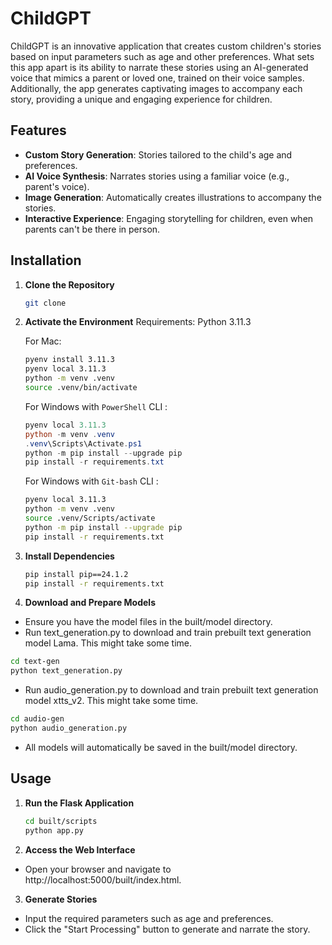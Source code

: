 # ChildGPT

ChildGPT is an innovative application that creates custom children's stories based on input parameters such as age and other preferences. What sets this app apart is its ability to narrate these stories using an AI-generated voice that mimics a parent or loved one, trained on their voice samples. Additionally, the app generates captivating images to accompany each story, providing a unique and engaging experience for children.

## Features

- **Custom Story Generation**: Stories tailored to the child's age and preferences.
- **AI Voice Synthesis**: Narrates stories using a familiar voice (e.g., parent's voice).
- **Image Generation**: Automatically creates illustrations to accompany the stories.
- **Interactive Experience**: Engaging storytelling for children, even when parents can't be there in person.

## Installation

1. **Clone the Repository**

   ```bash
   git clone
   ```

2. **Activate the Environment**
   Requirements: Python 3.11.3
   
   For Mac:
   ```bash
   pyenv install 3.11.3
   pyenv local 3.11.3
   python -m venv .venv
   source .venv/bin/activate
   ```
   
   For Windows with `PowerShell` CLI :

    ```PowerShell
    pyenv local 3.11.3
    python -m venv .venv
    .venv\Scripts\Activate.ps1
    python -m pip install --upgrade pip
    pip install -r requirements.txt
    ```

    For Windows with `Git-bash` CLI :
  
    ```BASH
    pyenv local 3.11.3
    python -m venv .venv
    source .venv/Scripts/activate
    python -m pip install --upgrade pip
    pip install -r requirements.txt
    ```

4. **Install Dependencies**

   ```bash
   pip install pip==24.1.2
   pip install -r requirements.txt
    ```

5. **Download and Prepare Models**
*   Ensure you have the model files in the built/model directory.
*   Run text_generation.py to download and train prebuilt text generation model Lama. This might take some time.
   
   ```bash
   cd text-gen
   python text_generation.py  
   ```
*   Run audio_generation.py to download and train prebuilt text generation model xtts_v2. This might take some time. 

   ```bash
   cd audio-gen
   python audio_generation.py  
   ```

*   All models will automatically be saved in the built/model directory. 

## Usage

1. **Run the Flask Application**

   ```bash
   cd built/scripts
   python app.py  
   ```

2. **Access the Web Interface**

*   Open your browser and navigate to http://localhost:5000/built/index.html.

3. **Generate Stories**

*   Input the required parameters such as age and preferences.
*   Click the "Start Processing" button to generate and narrate the story.
